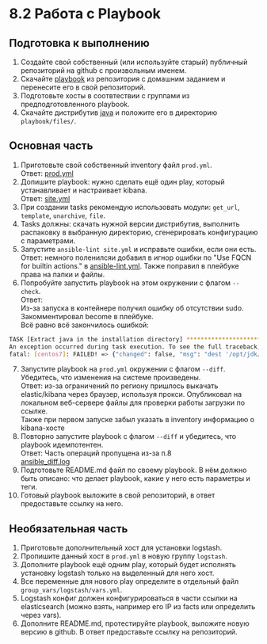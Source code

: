 # 8.2 Работа с Playbook

## Подготовка к выполнению
1. Создайте свой собственный (или используйте старый) публичный репозиторий на github с произвольным именем.
2. Скачайте [playbook](./playbook/) из репозитория с домашним заданием и перенесите его в свой репозиторий.
3. Подготовьте хосты в соотвтествии с группами из предподготовленного playbook. 
4. Скачайте дистрибутив [java](https://www.oracle.com/java/technologies/javase-jdk11-downloads.html) и положите его в директорию `playbook/files/`. 

## Основная часть
1. Приготовьте свой собственный inventory файл `prod.yml`.  
Ответ: [prod.yml](./playbook/inventory/prod.yml)
2. Допишите playbook: нужно сделать ещё один play, который устанавливает и настраивает kibana.  
Ответ: [site.yml](./playbook/site.yml)
3. При создании tasks рекомендую использовать модули: `get_url`, `template`, `unarchive`, `file`.
4. Tasks должны: скачать нужной версии дистрибутив, выполнить распаковку в выбранную директорию, сгенерировать конфигурацию с параметрами.
5. Запустите `ansible-lint site.yml` и исправьте ошибки, если они есть.  
Ответ: немного поленилсяи добавил в игнор ошибки по "Use FQCN for builtin actions." в [ansible-lint.yml](./playbook/.config/ansible-lint.yml). Также поправил в плейбуке права на папки и файлы.
6. Попробуйте запустить playbook на этом окружении с флагом `--check`.  
Ответ:  
Из-за запуска в контейнере получил ошибку об отсутствии sudo. Закомментировал become в плейбуке.  
Всё равно всё закончилось ошибкой:  
```bash
TASK [Extract java in the installation directory] ******************************************************************************************
An exception occurred during task execution. To see the full traceback, use -vvv. The error was: NoneType: None
fatal: [centos7]: FAILED! => {"changed": false, "msg": "dest '/opt/jdk/11.0.15.1' must be an existing dir"}
```
7. Запустите playbook на `prod.yml` окружении с флагом `--diff`. Убедитесь, что изменения на системе произведены.  
Ответ: из-за ограничений по региону пришлось выкачать elastic/kibana через браузер, используя прокси. Опубликовал на локальном веб-сервере файлы для проверки работы загрузки по ссылке.  
Также при первом запуске забыл указать в inventory информацию о kibana-хосте
8. Повторно запустите playbook с флагом `--diff` и убедитесь, что playbook идемпотентен.  
Ответ: Часть операций пропущена из-за п.8  
[ansible_diff.log](./ansible_diff.log)
9. Подготовьте README.md файл по своему playbook. В нём должно быть описано: что делает playbook, какие у него есть параметры и теги.  
[](./playbook/README.md)
10. Готовый playbook выложите в свой репозиторий, в ответ предоставьте ссылку на него.

## Необязательная часть

1. Приготовьте дополнительный хост для установки logstash.
2. Пропишите данный хост в `prod.yml` в новую группу `logstash`.
3. Дополните playbook ещё одним play, который будет исполнять установку logstash только на выделенный для него хост.
4. Все переменные для нового play определите в отдельный файл `group_vars/logstash/vars.yml`.
5. Logstash конфиг должен конфигурироваться в части ссылки на elasticsearch (можно взять, например его IP из facts или определить через vars).
6. Дополните README.md, протестируйте playbook, выложите новую версию в github. В ответ предоставьте ссылку на репозиторий.
